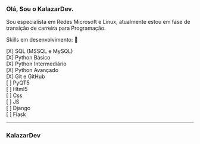 ### Olá, Sou o KalazarDev.

Sou especialista em Redes Microsoft e Linux, atualmente estou em fase de transição de carreira para Programação.


Skills em desenvolvimento: 🖖

[X] SQL (MSSQL e MySQL)<br />
[X] Python Básico<br />
[X] Python Intermediário<br />
[X] Python Avançado<br />
[X] Git e GitHub<br />
[ ] PyQT5<br />
[ ] Html5<br />
[ ] Css<br />
[ ] JS<br />
[ ] Django<br />
[ ] Flask<br />


---
### KalazarDev

